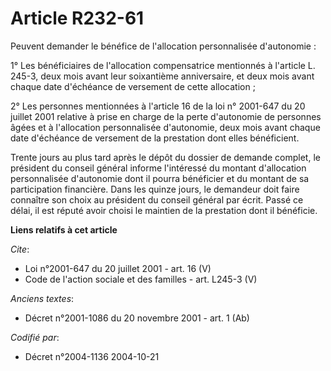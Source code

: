 # Article R232-61

Peuvent demander le bénéfice de l'allocation personnalisée d'autonomie : 

1° Les bénéficiaires de l'allocation compensatrice mentionnés à l'article L. 245-3, deux mois avant leur soixantième
anniversaire, et deux mois avant chaque date d'échéance de versement de cette allocation ; 

2° Les personnes mentionnées à l'article 16 de la loi n° 2001-647 du 20 juillet 2001 relative à prise en charge de la perte
d'autonomie de personnes âgées et à l'allocation personnalisée d'autonomie, deux mois avant chaque date d'échéance de
versement de la prestation dont elles bénéficient. 

Trente jours au plus tard après le dépôt du dossier de demande complet, le président du conseil général informe l'intéressé
du montant d'allocation personnalisée d'autonomie dont il pourra bénéficier et du montant de sa participation financière.
Dans les quinze jours, le demandeur doit faire connaître son choix au président du conseil général par écrit. Passé ce délai,
il est réputé avoir choisi le maintien de la prestation dont il bénéficie.

**Liens relatifs à cet article**

_Cite_:

  - Loi n°2001-647 du 20 juillet 2001 - art. 16 (V)
  - Code de l'action sociale et des familles - art. L245-3 (V)

_Anciens textes_:

  - Décret n°2001-1086 du 20 novembre 2001 - art. 1 (Ab)

_Codifié par_:

  - Décret n°2004-1136 2004-10-21
